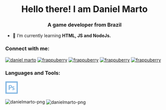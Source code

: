 <h1 align="center">Hello there! I am Daniel Marto</h1>
<h3 align="center">A game developer from Brazil</h3>

- 🌱 I’m currently learning **HTML, JS and NodeJs.**

<h3 align="left">Connect with me:</h3>
<p align="left">
  <a href="https://linkedin.com/in/daniel-marto" target="blank"><img align="center" src="https://raw.githubusercontent.com/rahuldkjain/github-profile-readme-generator/master/src/images/icons/Social/linked-in-alt.svg" alt="daniel marto" height="30" width="40" /></a>
  <!--<a href="https://twitter.com/frappuberry" target="blank"><img align="center" src="https://raw.githubusercontent.com/rahuldkjain/github-profile-readme-generator/master/src/images/icons/Social/twitter.svg" alt="frappuberry" height="30" width="40" /></a>-->
      <a href="https://gamejolt.com/@frappuberry" target="blank"><img align="center" src="https://img.icons8.com/fluency/452/game-jolt.png" alt="frappuberry" height="40" width="40" /></a>
  <a href="https://frappuberry.itch.io" target="blank"><img align="center" src="https://static.itch.io/images/itchio-textless-white.svg" alt="frappuberry" height="30" width="40" /></a>
  <a href="https://www.artstation.com/frappuberry" target="blank"><img align="center" src="https://cdn.icon-icons.com/icons2/1584/PNG/512/3721680-artstation_108062.png" alt="frappuberry" height="40" width="40" /></a>
  <a href="https://www.instagram.com/frappuberry_/" target="blank"><img align="center" src="https://img.icons8.com/fluency/344/instagram-new.png" alt="frappuberry" height="40" width="40" /></a>
  
</p>

<h3 align="left">Languages and Tools:</h3>
<p align="left"> 
  <a href="https://www.photoshop.com" target="_blank" rel="noreferrer"> 
  <img src="https://raw.githubusercontent.com/devicons/devicon/master/icons/photoshop/photoshop-line.svg" alt="photoshop" width="40" height="40"/> 
  </a> 
</p>

<p>
  <img align="left" src="https://github-readme-stats.vercel.app/api/top-langs?username=danielmarto-png&show_icons=true&theme=tokyonight&hide_border=true&locale=en&layout=compact" alt="danielmarto-png" />
</p>

<p>&nbsp;<img align="center" src="https://github-readme-stats.vercel.app/api?username=danielmarto-png&show_icons=true&theme=tokyonight&hide_border=true&locale=en" alt="danielmarto-png" /></p>
